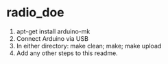 # radio_doe

1. apt-get install arduino-mk
2. Connect Arduino via USB
3. In either directory: make clean; make; make upload
4. Add any other steps to this readme.

